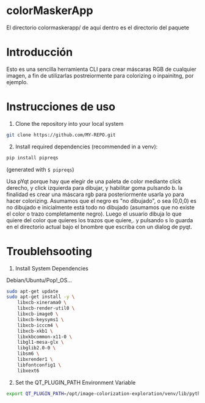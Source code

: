# colorMaskerApp

El directorio colormaskerapp/ de aquí dentro es el directorio del paquete

# Introducción

Esto es una sencilla herramienta CLI para crear máscaras RGB de cualquier imagen, a fin de utilizarlas postreiormente para colorizing o inpainitng, por ejemplo.

# Instrucciones de uso
1. Clone the repository into your local system
```bash
git clone https://github.com/MY-REPO.git
```
2. Install required dependencies (recommended in a venv):
```bash
pip install pipreqs
```
(generated with `$ pipreqs`)

Usa pYqt porque hay que elegir de una paleta de color mediante click derecho, y click izquierda para dibujar, y habilitar goma pulsando b. la finalidad es crear una máscara rgb para posteriormente usarla yo para hacer colorizing. Asumamos que el negro es "no dibujado", o sea (0,0,0) es no dibujado e inicialmente está todo no dibujado (asumamos que no existe el color o trazo completamente negro). Luego el usuario dibuja lo que quiere del color que quieres los trazos que quiere,. y pulsando s lo guarda en el directorio actual bajo el bnombre que escriba con un dialog de pyqt.

# Troublehsooting

1. Install System Dependencies

Debian/Ubuntu/Pop!_OS...
```bash
sudo apt-get update
sudo apt-get install -y \
    libxcb-xinerama0 \
    libxcb-render-util0 \
    libxcb-image0 \
    libxcb-keysyms1 \
    libxcb-icccm4 \
    libxcb-xkb1 \
    libxkbcommon-x11-0 \
    libgl1-mesa-glx \
    libglib2.0-0 \
    libsm6 \
    libxrender1 \
    libfontconfig1 \
    libxext6
```

2. Set the QT_PLUGIN_PATH Environment Variable
```bash
export QT_PLUGIN_PATH=/opt/image-colorization-exploration/venv/lib/python3.10/site-packages/PyQt5/Qt5/plugins
```

